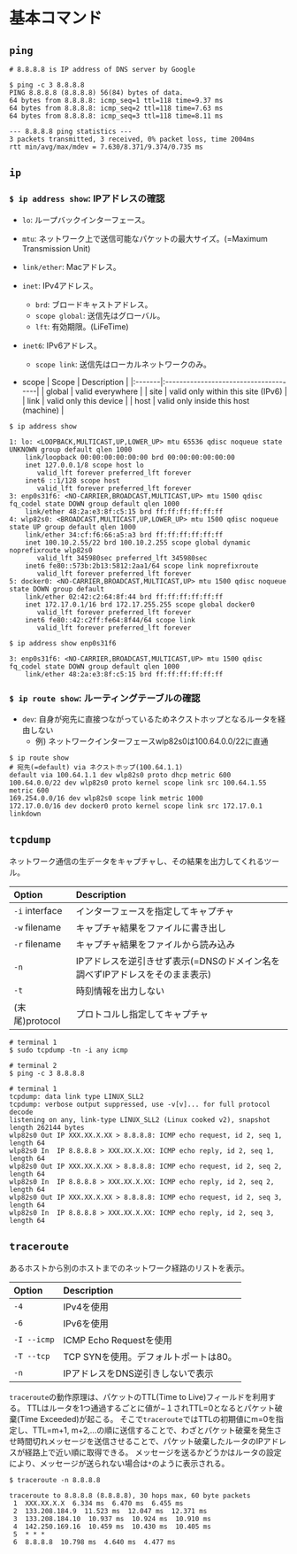 # 基本コマンド

## `ping`

```shell
# 8.8.8.8 is IP address of DNS server by Google

$ ping -c 3 8.8.8.8
PING 8.8.8.8 (8.8.8.8) 56(84) bytes of data.
64 bytes from 8.8.8.8: icmp_seq=1 ttl=118 time=9.37 ms
64 bytes from 8.8.8.8: icmp_seq=2 ttl=118 time=7.63 ms
64 bytes from 8.8.8.8: icmp_seq=3 ttl=118 time=8.11 ms

--- 8.8.8.8 ping statistics ---
3 packets transmitted, 3 received, 0% packet loss, time 2004ms
rtt min/avg/max/mdev = 7.630/8.371/9.374/0.735 ms
```

## `ip`

### `$ ip address show`: IPアドレスの確認

- `lo`: ループバックインターフェース。
- `mtu`: ネットワーク上で送信可能なパケットの最大サイズ。(=Maximum Transmission Unit)
- `link/ether`: Macアドレス。
- `inet`: IPv4アドレス。
  - `brd`: ブロードキャストアドレス。
  - `scope global`: 送信先はグローバル。
  - `lft`: 有効期限。(LiFeTime)
- `inet6`: IPv6アドレス。
  - `scope link`: 送信先はローカルネットワークのみ。

- scope
| Scope  | Description                           |
|:-------|:--------------------------------------|
| global | valid everywhere                      |
| site   | valid only within this site (IPv6)    |
| link   | valid only this device                |
| host   | valid only inside this host (machine) |

```shell
$ ip address show

1: lo: <LOOPBACK,MULTICAST,UP,LOWER_UP> mtu 65536 qdisc noqueue state UNKNOWN group default qlen 1000
    link/loopback 00:00:00:00:00:00 brd 00:00:00:00:00:00
    inet 127.0.0.1/8 scope host lo
       valid_lft forever preferred_lft forever
    inet6 ::1/128 scope host
       valid_lft forever preferred_lft forever
3: enp0s31f6: <NO-CARRIER,BROADCAST,MULTICAST,UP> mtu 1500 qdisc fq_codel state DOWN group default qlen 1000
    link/ether 48:2a:e3:8f:c5:15 brd ff:ff:ff:ff:ff:ff
4: wlp82s0: <BROADCAST,MULTICAST,UP,LOWER_UP> mtu 1500 qdisc noqueue state UP group default qlen 1000
    link/ether 34:cf:f6:66:a5:a3 brd ff:ff:ff:ff:ff:ff
    inet 100.10.2.55/22 brd 100.10.2.255 scope global dynamic noprefixroute wlp82s0
       valid_lft 345980sec preferred_lft 345980sec
    inet6 fe80::573b:2b13:5812:2aa1/64 scope link noprefixroute
       valid_lft forever preferred_lft forever
5: docker0: <NO-CARRIER,BROADCAST,MULTICAST,UP> mtu 1500 qdisc noqueue state DOWN group default
    link/ether 02:42:c2:64:8f:44 brd ff:ff:ff:ff:ff:ff
    inet 172.17.0.1/16 brd 172.17.255.255 scope global docker0
       valid_lft forever preferred_lft forever
    inet6 fe80::42:c2ff:fe64:8f44/64 scope link
       valid_lft forever preferred_lft forever
```

```shell
$ ip address show enp0s31f6

3: enp0s31f6: <NO-CARRIER,BROADCAST,MULTICAST,UP> mtu 1500 qdisc fq_codel state DOWN group default qlen 1000
    link/ether 48:2a:e3:8f:c5:15 brd ff:ff:ff:ff:ff:ff
```

### `$ ip route show`: ルーティングテーブルの確認

- `dev`: 自身が宛先に直接つながっているためネクストホップとなるルータを経由しない
  - 例) ネットワークインターフェースwlp82s0は100.64.0.0/22に直通

```shell
$ ip route show
# 宛先(=default) via ネクストホップ(100.64.1.1)
default via 100.64.1.1 dev wlp82s0 proto dhcp metric 600
100.64.0.0/22 dev wlp82s0 proto kernel scope link src 100.64.1.55 metric 600
169.254.0.0/16 dev wlp82s0 scope link metric 1000
172.17.0.0/16 dev docker0 proto kernel scope link src 172.17.0.1 linkdown
```

## `tcpdump`

ネットワーク通信の生データをキャプチャし、その結果を出力してくれるツール。

| Option         | Description                                                                  |
|:---------------|:-----------------------------------------------------------------------------|
| `-i` interface | インターフェースを指定してキャプチャ                                         |
| `-w` filename  | キャプチャ結果をファイルに書き出し                                           |
| `-r` filename  | キャプチャ結果をファイルから読み込み                                         |
| `-n`           | IPアドレスを逆引きせず表示(=DNSのドメイン名を調べずIPアドレスをそのまま表示) |
| `-t`           | 時刻情報を出力しない                                                         |
| (末尾)protocol | プロトコルし指定してキャプチャ                                               |

```shell
# terminal 1
$ sudo tcpdump -tn -i any icmp

# terminal 2
$ ping -c 3 8.8.8.8
```

```shell
# terminal 1
tcpdump: data link type LINUX_SLL2
tcpdump: verbose output suppressed, use -v[v]... for full protocol decode
listening on any, link-type LINUX_SLL2 (Linux cooked v2), snapshot length 262144 bytes
wlp82s0 Out IP XXX.XX.X.XX > 8.8.8.8: ICMP echo request, id 2, seq 1, length 64
wlp82s0 In  IP 8.8.8.8 > XXX.XX.X.XX: ICMP echo reply, id 2, seq 1, length 64
wlp82s0 Out IP XXX.XX.X.XX > 8.8.8.8: ICMP echo request, id 2, seq 2, length 64
wlp82s0 In  IP 8.8.8.8 > XXX.XX.X.XX: ICMP echo reply, id 2, seq 2, length 64
wlp82s0 Out IP XXX.XX.X.XX > 8.8.8.8: ICMP echo request, id 2, seq 3, length 64
wlp82s0 In  IP 8.8.8.8 > XXX.XX.X.XX: ICMP echo reply, id 2, seq 3, length 64
```

## `traceroute`

あるホストから別のホストまでのネットワーク経路のリストを表示。

| Option      | Description                           |
|:------------|:--------------------------------------|
| `-4`        | IPv4を使用                            |
| `-6`        | IPv6を使用                            |
| `-I --icmp` | ICMP Echo Requestを使用               |
| `-T --tcp`  | TCP SYNを使用。デフォルトポートは80。 |
| `-n`        | IPアドレスをDNS逆引きしないで表示     |


`traceroute`の動作原理は、パケットのTTL(Time to Live)フィールドを利用する。
TTLはルータを1つ通過するごとに値が−１されTTL=0となるとパケット破棄(Time Exceeded)が起こる。
そこで`traceroute`ではTTLの初期値にm=0を指定し、TTL=m+1, m+2,...の順に送信することで、わざとパケット破棄を発生させ時間切れメッセージを送信させることで、パケット破棄したルータのIPアドレスが経路上で近い順に取得できる。
メッセージを送るかどうかはルータの設定により、メッセージが送られない場合は`*`のように表示される。

```shell
$ traceroute -n 8.8.8.8

traceroute to 8.8.8.8 (8.8.8.8), 30 hops max, 60 byte packets
 1  XXX.XX.X.X  6.334 ms  6.470 ms  6.455 ms
 2  133.208.184.9  11.523 ms  12.047 ms  12.371 ms
 3  133.208.184.10  10.937 ms  10.924 ms  10.910 ms
 4  142.250.169.16  10.459 ms  10.430 ms  10.405 ms
 5  * * *
 6  8.8.8.8  10.798 ms  4.640 ms  4.477 ms
```
